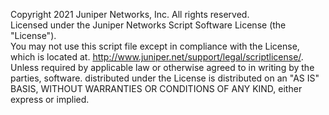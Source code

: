 Copyright 2021 Juniper Networks, Inc. All rights reserved.  
Licensed under the Juniper Networks Script Software License (the "License").  
You may not use this script file except in compliance with the License, which is located at. 
http://www.juniper.net/support/legal/scriptlicense/.  
Unless required by applicable law or otherwise agreed to in writing by the parties, software. 
distributed under the License is distributed on an "AS IS" BASIS, WITHOUT WARRANTIES OR CONDITIONS OF ANY KIND, either express or implied.  
